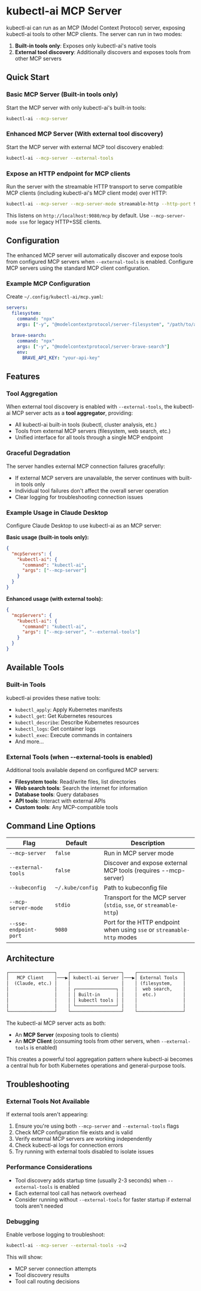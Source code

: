 # kubectl-ai MCP Server

kubectl-ai can run as an MCP (Model Context Protocol) server, exposing kubectl-ai tools to other MCP clients. The server can run in two modes:

1. **Built-in tools only**: Exposes only kubectl-ai's native tools
2. **External tool discovery**: Additionally discovers and exposes tools from other MCP servers

## Quick Start

### Basic MCP Server (Built-in tools only)

Start the MCP server with only kubectl-ai's built-in tools:

```bash
kubectl-ai --mcp-server
```

### Enhanced MCP Server (With external tool discovery)

Start the MCP server with external MCP tool discovery enabled:

```bash
kubectl-ai --mcp-server --external-tools
```

### Expose an HTTP endpoint for MCP clients

Run the server with the streamable HTTP transport to serve compatible MCP clients (including kubectl-ai's MCP client mode) over HTTP:

```bash
kubectl-ai --mcp-server --mcp-server-mode streamable-http --http-port 9080
```

This listens on `http://localhost:9080/mcp` by default. Use `--mcp-server-mode sse` for legacy HTTP+SSE clients.

## Configuration

The enhanced MCP server will automatically discover and expose tools from configured MCP servers when `--external-tools` is enabled. Configure MCP servers using the standard MCP client configuration.

### Example MCP Configuration

Create `~/.config/kubectl-ai/mcp.yaml`:

```yaml
servers:
  filesystem:
    command: "npx"
    args: ["-y", "@modelcontextprotocol/server-filesystem", "/path/to/allowed/files"]
  
  brave-search:
    command: "npx"
    args: ["-y", "@modelcontextprotocol/server-brave-search"]
    env:
      BRAVE_API_KEY: "your-api-key"
```

## Features

### Tool Aggregation

When external tool discovery is enabled with `--external-tools`, the kubectl-ai MCP server acts as a **tool aggregator**, providing:

- All kubectl-ai built-in tools (kubectl, cluster analysis, etc.)
- Tools from external MCP servers (filesystem, web search, etc.)
- Unified interface for all tools through a single MCP endpoint

### Graceful Degradation

The server handles external MCP connection failures gracefully:

- If external MCP servers are unavailable, the server continues with built-in tools only
- Individual tool failures don't affect the overall server operation
- Clear logging for troubleshooting connection issues

### Example Usage in Claude Desktop

Configure Claude Desktop to use kubectl-ai as an MCP server:

**Basic usage (built-in tools only):**

```json
{
  "mcpServers": {
    "kubectl-ai": {
      "command": "kubectl-ai",
      "args": ["--mcp-server"]
    }
  }
}
```

**Enhanced usage (with external tools):**

```json
{
  "mcpServers": {
    "kubectl-ai": {
      "command": "kubectl-ai",
      "args": ["--mcp-server", "--external-tools"]
    }
  }
}
```

## Available Tools

### Built-in Tools

kubectl-ai provides these native tools:

- `kubectl_apply`: Apply Kubernetes manifests
- `kubectl_get`: Get Kubernetes resources
- `kubectl_describe`: Describe Kubernetes resources
- `kubectl_logs`: Get container logs
- `kubectl_exec`: Execute commands in containers
- And more...

### External Tools (when --external-tools is enabled)

Additional tools available depend on configured MCP servers:

- **Filesystem tools**: Read/write files, list directories
- **Web search tools**: Search the internet for information  
- **Database tools**: Query databases
- **API tools**: Interact with external APIs
- **Custom tools**: Any MCP-compatible tools

## Command Line Options

| Flag | Default | Description |
|------|---------|-------------|
| `--mcp-server` | `false` | Run in MCP server mode |
| `--external-tools` | `false` | Discover and expose external MCP tools (requires --mcp-server) |
| `--kubeconfig` | `~/.kube/config` | Path to kubeconfig file |
| `--mcp-server-mode` | `stdio` | Transport for the MCP server (`stdio`, `sse`, or `streamable-http`) |
| `--sse-endpoint-port` | `9080` | Port for the HTTP endpoint when using `sse` or `streamable-http` modes |

## Architecture

```txt
┌─────────────────┐    ┌───────────────────┐    ┌─────────────────┐
│   MCP Client    │───▶│ kubectl-ai Server │───▶│ External Tools  │
│  (Claude, etc.) │    │                   │    │ (filesystem,    │
│                 │    │ ┌───────────────┐ │    │  web search,    │
│                 │    │ │ Built-in      │ │    │  etc.)          │
│                 │    │ │ kubectl tools │ │    │                 │
│                 │    │ └───────────────┘ │    │                 │
└─────────────────┘    └───────────────────┘    └─────────────────┘
```

The kubectl-ai MCP server acts as both:

- An **MCP Server** (exposing tools to clients)
- An **MCP Client** (consuming tools from other servers, when `--external-tools` is enabled)

This creates a powerful tool aggregation pattern where kubectl-ai becomes a central hub for both Kubernetes operations and general-purpose tools.

## Troubleshooting

### External Tools Not Available

If external tools aren't appearing:

1. Ensure you're using both `--mcp-server` and `--external-tools` flags
2. Check MCP configuration file exists and is valid
3. Verify external MCP servers are working independently
4. Check kubectl-ai logs for connection errors
5. Try running with external tools disabled to isolate issues

### Performance Considerations

- Tool discovery adds startup time (usually 2-3 seconds) when `--external-tools` is enabled
- Each external tool call has network overhead
- Consider running without `--external-tools` for faster startup if external tools aren't needed

### Debugging

Enable verbose logging to troubleshoot:

```bash
kubectl-ai --mcp-server --external-tools -v=2
```

This will show:

- MCP server connection attempts
- Tool discovery results
- Tool call routing decisions
